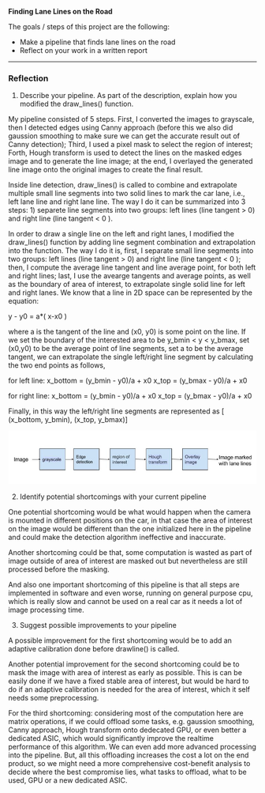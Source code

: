 **Finding Lane Lines on the Road**

The goals / steps of this project are the following:
* Make a pipeline that finds lane lines on the road
* Reflect on your work in a written report


[//]: # (Image References)

[image1]: ./Lane_line_detection.jpg "Lane Line Processing"

---

### Reflection

  1. Describe your pipeline. As part of the description, explain how you modified the draw_lines() function.

My pipeline consisted of 5 steps. First, I converted the images to grayscale, then I detected edges using Canny approach (before this we also did gaussion smoothing to make sure we can get the accurate result out of Canny detection); Third, I used a pixel mask to select the region of interest; Forth, Hough transform is used to detect the lines on the masked edges image and to generate the line image; at the end, I overlayed the generated line image onto the original images to create the final result. 

Inside line detection, draw_lines() is called to combine and extrapolate multiple small line segments into two solid lines to mark the car lane, i.e., left lane line and right lane line. The way I do it can be summarized into 3 steps: 1) separete line segments into two groups: left lines (line tangent > 0) and right line (line tangent < 0 ).   


In order to draw a single line on the left and right lanes, I modified the draw_lines() function by adding line segment combination and extrapolation into the function. The way I do it is, first, I separate small line segments into two groups:  left lines (line tangent > 0) and right line (line tangent < 0 ); then, I compute the average line tangent and line average point, for both left and right lines; last, I use the avearge tangents and average points, as well as the boundary of area of interest, to extrapolate single solid line for left and right lanes. We know that a line in 2D space can be represented by the equation:

y - y0 = a*( x-x0 ) 

where a is the tangent of the line and (x0, y0) is some point on the line. If we set the boundary of the interested area to be y_bmin < y < y_bmax, set (x0,y0) to be the average point of line segments, set a to be the average tangent, we can extrapolate the single left/right line segment by calculating the two end points as follows,

for left line:
x_bottom = (y_bmin - y0)/a + x0
x_top = (y_bmax - y0)/a + x0

for right line:
x_bottom = (y_bmin - y0)/a + x0
x_top = (y_bmax - y0)/a + x0

Finally, in this way the left/right line segments are represented as [ (x_bottom, y_bmin), (x_top, y_bmax)]


![alt text][image1]


  2. Identify potential shortcomings with your current pipeline

One potential shortcoming would be what would happen when the camera is mounted in different positions on the car, in that case the area of interest on the image would be different than the one initialized here in the pipeline and could make the detection algorithm ineffective and inaccurate. 

Another shortcoming could be that, some computation is wasted as part of image outside of area of interest are masked out but nevertheless are still processed before the masking. 

And also one important shortcoming of this pipeline is that all steps are implemented in software and even worse, running on general purpose cpu, which is really slow and cannot be used on a real car as it needs a lot of image processing time. 

  3. Suggest possible improvements to your pipeline

A possible improvement for the first shortcoming would be to add an adaptive calibration done before drawline() is called. 

Another potential improvement for the second shortcoming could be to mask the image with area of interest as early as possible. This is can be easily done if we have a fixed stable area of interest, but would be hard to do if an adaptive calibration is needed for the area of interest, which it self needs some preprocessing. 

For the third shortcoming: considering most of the computation here are matrix operations, if we could offload some tasks, e.g. gaussion smoothing, Canny approach, Hough transform onto dedecated GPU, or even better a dedicated ASIC, which would significantly improve the realtime performance of this algorithm. We can even add more advanced processing into the pipeline. But, all this offloading increases the cost a lot on the end product, so we might need a more comprehensive cost-benefit analysis to decide where the best compromise lies, what tasks to offload, what to be used, GPU or a new dedicated ASIC. 



